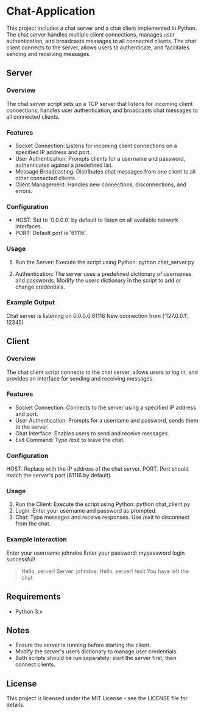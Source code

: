 # Chat-Application

This project includes a chat server and a chat client implemented in Python. The chat server handles multiple client connections, manages user authentication, and broadcasts messages to all connected clients. The chat client connects to the server, allows users to authenticate, and facilitates sending and receiving messages.

## Server

### Overview
The chat server script sets up a TCP server that listens for incoming client connections, handles user authentication, and broadcasts chat messages to all connected clients.

### Features
* Socket Connection: Listens for incoming client connections on a specified IP address and port.
* User Authentication: Prompts clients for a username and password, authenticates against a predefined list.
* Message Broadcasting: Distributes chat messages from one client to all other connected clients.
* Client Management: Handles new connections, disconnections, and errors.

### Configuration
* HOST: Set to '0.0.0.0' by default to listen on all available network interfaces.
*  PORT: Default port is '61116'.

### Usage
1. Run the Server: Execute the script using Python: python chat_server.py

2.  Authentication: The server uses a predefined dictionary of usernames and passwords. Modify the users dictionary in the script to add or change credentials.

### Example Output

Chat server is listening on 0.0.0.0:61116
New connection from ('127.0.0.1', 12345)

## Client

### Overview
The chat client script connects to the chat server, allows users to log in, and provides an interface for sending and receiving messages.

### Features

* Socket Connection: Connects to the server using a specified IP address and port.
* User Authentication: Prompts for a username and password, sends them to the server.
* Chat Interface: Enables users to send and receive messages.
* Exit Command: Type /exit to leave the chat.

### Configuration
HOST: Replace with the IP address of the chat server.
PORT: Port should match the server's port (61116 by default).

### Usage
1. Run the Client: Execute the script using Python: python chat_client.py
2. Login: Enter your username and password as prompted.
3. Chat: Type messages and receive responses. Use /exit to disconnect from the chat.

###  Example Interaction
Enter your username: johndoe
Enter your password: mypassword
login successful!

> Hello, server!
Server: johndoe: Hello, server!
> /exit
You have left the chat.

## Requirements
* Python 3.x

## Notes
* Ensure the server is running before starting the client.
* Modify the server's users dictionary to manage user credentials.
* Both scripts should be run separately: start the server first, then connect clients.

## License
This project is licensed under the MIT License - see the LICENSE file for details.


